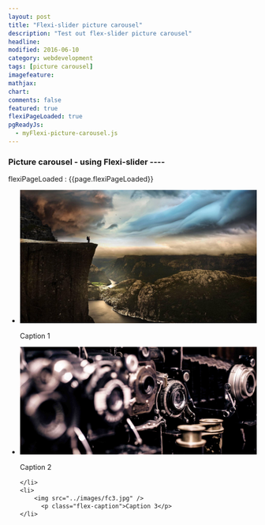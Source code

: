 ```yaml
---
layout: post
title: "Flexi-slider picture carousel"
description: "Test out flex-slider picture carousel"
headline: 
modified: 2016-06-10
category: webdevelopment
tags: [picture carousel]
imagefeature: 
mathjax: 
chart: 
comments: false
featured: true
flexiPageLoaded: true
pgReadyJs:
  - myFlexi-picture-carousel.js
---
```



### Picture  carousel -  using Flexi-slider ----


flexiPageLoaded :  {{page.flexiPageLoaded}}



<div class="flexslider">
  <ul class="slides">
    <li>
		<img src="../images/fc1.jpg" />
          <p class="flex-caption">Caption 1</p>
    </li>		  
    <li>
	   <img src="../images/fc2.jpg" />
          <p class="flex-caption">Caption 2</p>

    </li>		  
    <li>
		<img src="../images/fc3.jpg" />
          <p class="flex-caption">Caption 3</p>
    </li>		  
  </ul>
</div>


